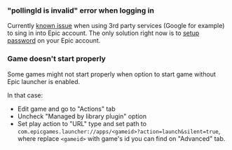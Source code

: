 ### "pollingId is invalid" error when logging in

Currently [known issue](https://github.com/JosefNemec/Playnite/issues/1416) when using 3rd party services (Google for example) to sing in into Epic account. The only solution right now is to [setup password](https://github.com/JosefNemec/Playnite/issues/1416#issuecomment-534890200) on your Epic account.

### Game doesn't start properly 

Some games might not start properly when option to start game without Epic launcher is enabled.

In that case: 
- Edit game and go to "Actions" tab
- Uncheck "Managed by library plugin" option
- Set play action to "URL" type and set path to `com.epicgames.launcher://apps/<gameid>?action=launch&silent=true`, where replace `<gameid>` with game's id you can find on "Advanced" tab.



